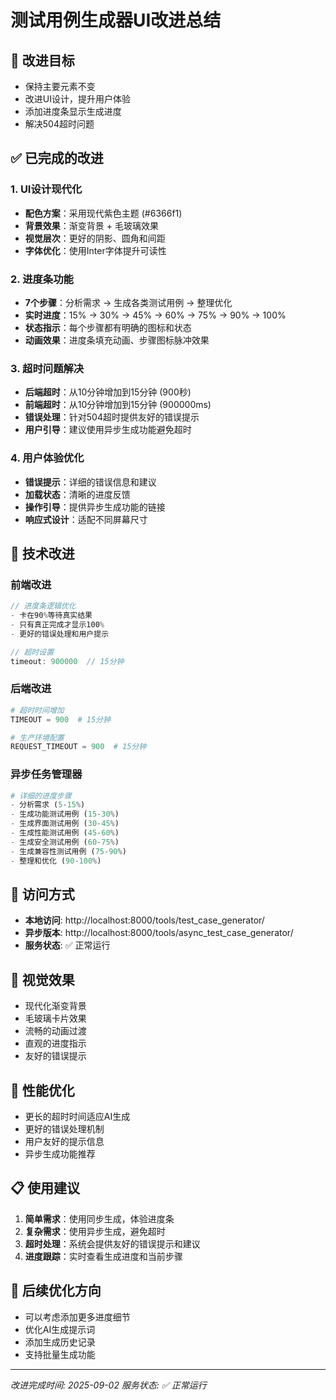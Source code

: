 # 测试用例生成器UI改进总结

## 🎯 改进目标
- 保持主要元素不变
- 改进UI设计，提升用户体验
- 添加进度条显示生成进度
- 解决504超时问题

## ✅ 已完成的改进

### 1. UI设计现代化
- **配色方案**：采用现代紫色主题 (#6366f1)
- **背景效果**：渐变背景 + 毛玻璃效果
- **视觉层次**：更好的阴影、圆角和间距
- **字体优化**：使用Inter字体提升可读性

### 2. 进度条功能
- **7个步骤**：分析需求 → 生成各类测试用例 → 整理优化
- **实时进度**：15% → 30% → 45% → 60% → 75% → 90% → 100%
- **状态指示**：每个步骤都有明确的图标和状态
- **动画效果**：进度条填充动画、步骤图标脉冲效果

### 3. 超时问题解决
- **后端超时**：从10分钟增加到15分钟 (900秒)
- **前端超时**：从10分钟增加到15分钟 (900000ms)
- **错误处理**：针对504超时提供友好的错误提示
- **用户引导**：建议使用异步生成功能避免超时

### 4. 用户体验优化
- **错误提示**：详细的错误信息和建议
- **加载状态**：清晰的进度反馈
- **操作引导**：提供异步生成功能的链接
- **响应式设计**：适配不同屏幕尺寸

## 🔧 技术改进

### 前端改进
```javascript
// 进度条逻辑优化
- 卡在90%等待真实结果
- 只有真正完成才显示100%
- 更好的错误处理和用户提示

// 超时设置
timeout: 900000  // 15分钟
```

### 后端改进
```python
# 超时时间增加
TIMEOUT = 900  # 15分钟

# 生产环境配置
REQUEST_TIMEOUT = 900  # 15分钟
```

### 异步任务管理器
```python
# 详细的进度步骤
- 分析需求 (5-15%)
- 生成功能测试用例 (15-30%)
- 生成界面测试用例 (30-45%)
- 生成性能测试用例 (45-60%)
- 生成安全测试用例 (60-75%)
- 生成兼容性测试用例 (75-90%)
- 整理和优化 (90-100%)
```

## 📱 访问方式
- **本地访问**: http://localhost:8000/tools/test_case_generator/
- **异步版本**: http://localhost:8000/tools/async_test_case_generator/
- **服务状态**: ✅ 正常运行

## 🎨 视觉效果
- 现代化渐变背景
- 毛玻璃卡片效果
- 流畅的动画过渡
- 直观的进度指示
- 友好的错误提示

## 🚀 性能优化
- 更长的超时时间适应AI生成
- 更好的错误处理机制
- 用户友好的提示信息
- 异步生成功能推荐

## 📋 使用建议
1. **简单需求**：使用同步生成，体验进度条
2. **复杂需求**：使用异步生成，避免超时
3. **超时处理**：系统会提供友好的错误提示和建议
4. **进度跟踪**：实时查看生成进度和当前步骤

## 🔄 后续优化方向
- 可以考虑添加更多进度细节
- 优化AI生成提示词
- 添加生成历史记录
- 支持批量生成功能

---
*改进完成时间: 2025-09-02*
*服务状态: ✅ 正常运行*

